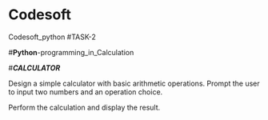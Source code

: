 # Codesoft
Codesoft_python
#TASK-2

#**Python**-programming_in_Calculation

#***CALCULATOR***

Design a simple calculator with basic arithmetic operations.
Prompt the user to input two numbers and an operation choice.

Perform the calculation and display the result.
